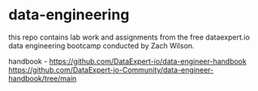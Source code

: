 # data-engineering

this repo contains lab work and assignments from the free dataexpert.io data engineering bootcamp conducted by Zach Wilson.

handbook - https://github.com/DataExpert-io/data-engineer-handbook
https://github.com/DataExpert-io-Community/data-engineer-handbook/tree/main
